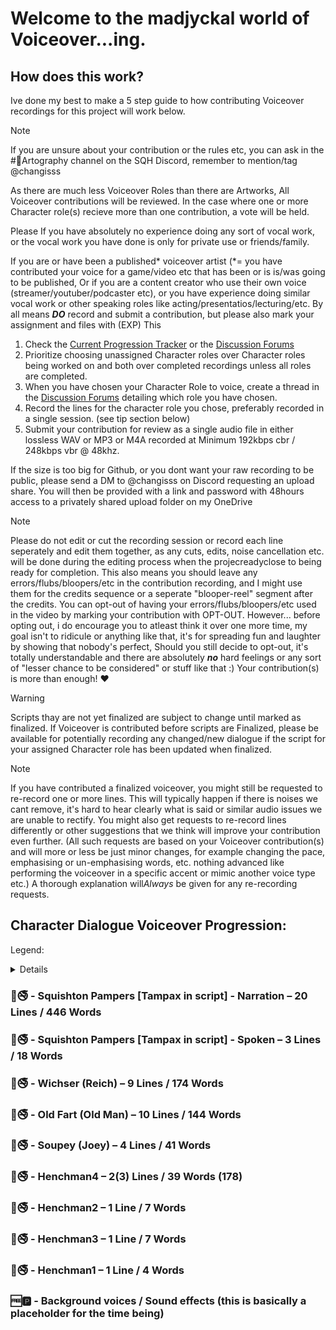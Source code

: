 # Welcome to the madjyckal world of Voiceover...ing.

## How does this work?

Ive done my best to make a 5 step guide to how contributing Voiceover recordings for this project will work below.

>[!NOTE]
>If you are unsure about your contribution or the rules etc, you can ask in the #🎨Artography channel on the SQH Discord, remember to mention/tag @changisss
> 
>As there are much less Voiceover Roles than there are Artworks,
>All Voiceover contributions will be reviewed.
>In the case where one or more Character role(s) recieve more than one contribution, a vote will be held.

Please 
If you have absolutely no experience doing any sort of vocal work, or the vocal work you have done is only for private use or friends/family.

If you are or have been a published* voiceover artist (*= you have contributed your voice for a game/video etc that has been or is is/was going to be published,
  Or if you are a content creator who use their own voice (streamer/youtuber/podcaster etc), or you have experience doing similar vocal work or other speaking roles like acting/presentatios/lecturing/etc.
By all means ***DO*** record and submit a contribution, but please also mark your assignment and files with (EXP)
This 


1) Check the [Current Progression Tracker]() or the [Discussion Forums]()
2) Prioritize choosing unassigned Character roles over Character roles being worked on and both over completed recordings unless all roles are completed.
3) When you have chosen your Character Role to voice, create a thread in the [Discussion Forums]() detailing which role you have chosen.
4) Record the lines for the character role you chose, preferably recorded in a single session. (see tip section below)
5) Submit your contribution for review as a single audio file in either lossless WAV or MP3 or M4A recorded at Minimum 192kbps cbr / 248kbps vbr @ 48khz.

If the size is too big for Github, or you dont want your raw recording to be public, please send a DM to @changisss on Discord requesting an upload share.
You will then be provided with a link and password with 48hours access to a privately shared upload folder on my OneDrive

>[!NOTE]
>Please do not edit or cut the recording session or record each line seperately and edit them together, as any cuts, edits, noise cancellation etc. will be done during the editing process when the projecreadyclose to being ready for completion.
>This also means you should leave any errors/flubs/bloopers/etc in the contribution recording, and I might use them for the credits sequence or a seperate "blooper-reel" segment after the credits.
>You can opt-out of having your errors/flubs/bloopers/etc used in the video by marking your contribution with OPT-OUT.
>However... before opting out, i do encourage you to atleast think it over one more time, my goal isn't to ridicule or anything like that, it's for spreading fun and laughter by showing that nobody's perfect,
>Should you still decide to opt-out, it's totally understandable and there are absolutely ***no*** hard feelings or any sort of "lesser chance to be considered" or stuff like that :) Your contribution(s) is more than enough! ❤️

>[!WARNING]
>Scripts thay are not yet finalized are subject to change until marked as finalized.
>If Voiceover is contributed before scripts are Finalized, please be available for potentially recording any changed/new dialogue if the script for your assigned Character role has been updated when finalized.

>[!Note]
> If you have contributed a finalized voiceover, you might still be requested to re-record one or more lines.
> This will typically happen if there is noises we cant remove, it's hard to hear clearly what is said or similar audio issues we are unable to rectify.
> You might also get requests to re-record lines differently or other suggestions that we think will improve your contribution even further.
> (All such requests are based on your Voiceover contribution(s) and will more or less be just minor changes, for example changing the pace, emphasising or un-emphasising words, etc.
>  nothing advanced like performing the voiceover in a specific accent or mimic another voice type etc.)
> A thorough explanation will*Always* be given for any re-recording requests.

## Character Dialogue Voiceover Progression:

Legend: 
<details> 
  [Current state icons] - [Character] - [Role (if applicable)] - [No. of Lines/No. of Words]
  🚭 - Un-Finalized (Might require re-recording re-written lines when script is finalized.)
  🚬 - Finalized (Any re-recording requests are described in the NOTE above.)
  🆙️ - Updated (Used for changes/rewrites to the script)
  🙋 - Needs Voiceover (Used for un-assigned Character Voiceovers and should be prioritized above contributing your own versions or re-takes of already completed voice roles, even if it's for a contribution you have submitted.)
  🚧 - Under Construction (Used for assigned Character Voiceovers currently being recorded)
  🏁 - Completed (Used when all voiceover for the Character has been recorded. If all characters are marked 🏁 Completed, you are welcome to record your own version)
  🔒 - Locked (This means a recording contribution has been chosen, and any subsequent contributions may be ignored.
</details>

### 🙋🚭 - Squishton Pampers [Tampax in script] - Narration – 20 Lines / 446 Words
### 🙋🚭 - Squishton Pampers [Tampax in script] - Spoken – 3 Lines / 18 Words 

### 🙋🚭 - Wichser (Reich) – 9 Lines / 174 Words 

### 🙋🚭 - Old Fart (Old Man) – 10 Lines / 144 Words 

### 🙋🚭 - Soupey (Joey) – 4 Lines / 41 Words 

### 🙋🚭 - Henchman4 – 2(3) Lines / 39 Words (178)

### 🙋🚭 - Henchman2 – 1 Line / 7 Words 

### 🙋🚭 - Henchman3 – 1 Line / 7 Words 

### 🙋🚭 - Henchman1 – 1 Line / 4 Words

### 🆓️🅿️ - Background voices / Sound effects (this is basically a placeholder for the time being)








